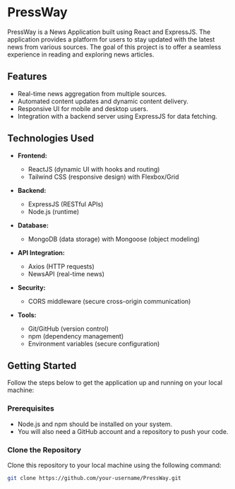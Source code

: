 # PressWay

PressWay is a News Application built using React and ExpressJS. The application provides a platform for users to stay updated with the latest news from various sources. The goal of this project is to offer a seamless experience in reading and exploring news articles.

## Features

- Real-time news aggregation from multiple sources.
- Automated content updates and dynamic content delivery.
- Responsive UI for mobile and desktop users.
- Integration with a backend server using ExpressJS for data fetching.

## Technologies Used

- **Frontend:**
  - ReactJS (dynamic UI with hooks and routing)
  - Tailwind CSS (responsive design) with Flexbox/Grid

- **Backend:**
  - ExpressJS (RESTful APIs)
  - Node.js (runtime)

- **Database:**
  - MongoDB (data storage) with Mongoose (object modeling)

- **API Integration:**
  - Axios (HTTP requests)
  - NewsAPI (real-time news)

- **Security:**
  - CORS middleware (secure cross-origin communication)

- **Tools:**
  - Git/GitHub (version control)
  - npm (dependency management)
  - Environment variables (secure configuration)

## Getting Started

Follow the steps below to get the application up and running on your local machine:

### Prerequisites

- Node.js and npm should be installed on your system.
- You will also need a GitHub account and a repository to push your code.

### Clone the Repository

Clone this repository to your local machine using the following command:

```bash
git clone https://github.com/your-username/PressWay.git
